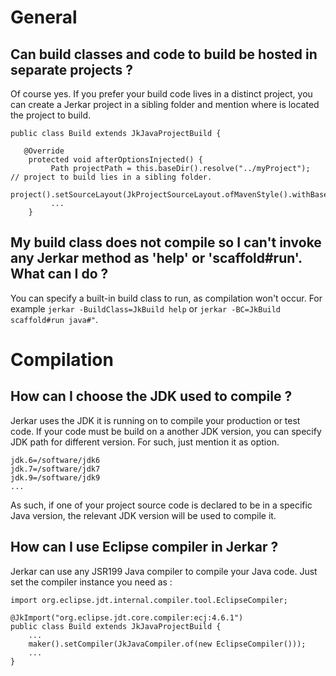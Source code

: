 # General

## Can build classes and code to build be hosted in separate projects ?
Of course yes. If you prefer your build code lives in a distinct project, you can create a Jerkar project in a sibling 
folder and mention where is located the project to build.

```
public class Build extends JkJavaProjectBuild {

   @Override
    protected void afterOptionsInjected() {
         Path projectPath = this.baseDir().resolve("../myProject");   // project to build lies in a sibling folder. 
         project().setSourceLayout(JkProjectSourceLayout.ofMavenStyle().withBaseDir(projectPath));
         ...
    }

```

## My build class does not compile so I can't invoke any Jerkar method as 'help' or 'scaffold#run'. What can I do ?

You can specify a built-in build class to run, as compilation won't occur.
For example `jerkar -BuildClass=JkBuild help` or `jerkar -BC=JkBuild scaffold#run java#"`.

# Compilation

## How can I choose the JDK used to compile ?

Jerkar uses the JDK it is running on to compile your production or test code. 
If your code must be build on a another JDK version, you can specify JDK path for different version. For such, just mention it as option.

```
jdk.6=/software/jdk6
jdk.7=/software/jdk7
jdk.9=/software/jdk9
...
```

As such, if one of your project source code is declared to be in a specific Java version, the relevant JDK version will be used to compile it.

## How can I use Eclipse compiler in Jerkar ?

Jerkar can use any JSR199 Java compiler to compile your Java code. Just set the compiler instance you need as :

```
import org.eclipse.jdt.internal.compiler.tool.EclipseCompiler;

@JkImport("org.eclipse.jdt.core.compiler:ecj:4.6.1")
public class Build extends JkJavaProjectBuild {
    ...
    maker().setCompiler(JkJavaCompiler.of(new EclipseCompiler()));
    ...
}
```






